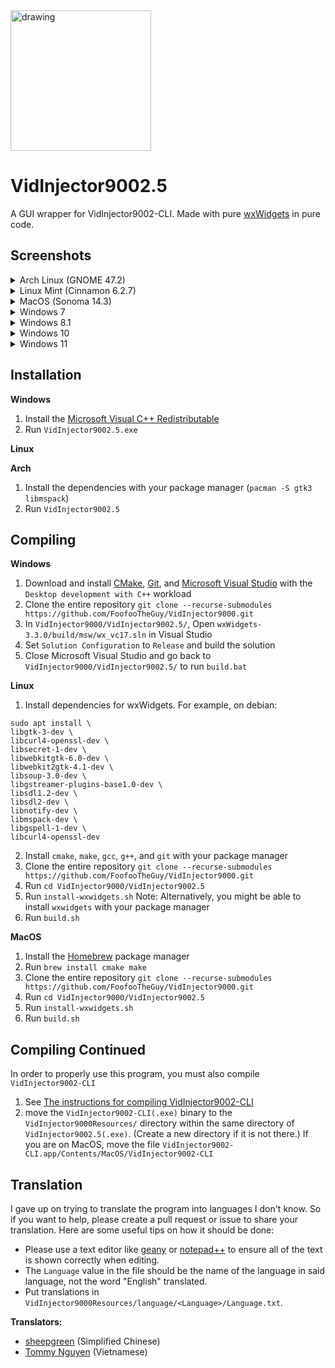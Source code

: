 <img src="https://github.com/user-attachments/assets/e3abe8b2-2b8e-47c4-a434-f9c8330f135b" alt="drawing" width="225"/>

# VidInjector9002.5
A GUI wrapper for VidInjector9002-CLI. Made with pure [wxWidgets](https://github.com/wxWidgets/wxWidgets) in pure code.

## Screenshots
<details>
<summary>Arch Linux (GNOME 47.2)</summary>

### System (Light Mode)
![System Light](https://github.com/user-attachments/assets/0b8cb59e-be9b-4fb9-a1ec-1081b2e8cffa)

### System (Dark Mode)
![System](https://github.com/user-attachments/assets/bb26a54e-d4eb-47fb-a76d-937ab96b7398)

### Light Mode
![Light](https://github.com/user-attachments/assets/4c2059d3-0ce8-4c34-a4ed-fdab3a1535f0)

### Dark Mode
![Dark](https://github.com/user-attachments/assets/916fa097-1a49-4a7d-8ecf-6547d53823d2)

</details>

<details>
<summary>Linux Mint (Cinnamon 6.2.7)</summary>

### System (Light Mode)
![Screenshot from 2024-12-30 11-47-50](https://github.com/user-attachments/assets/20e56092-9eba-4e45-9e4d-f28dc2767881)

### System (Dark Mode)
![Screenshot from 2024-12-30 11-46-22](https://github.com/user-attachments/assets/833b8de2-343d-4056-a024-051babc0f8f2)

### Light Mode
![Screenshot from 2024-12-30 11-46-39](https://github.com/user-attachments/assets/086e3c54-2970-4f50-abd3-1e668700d70e)

### Dark Mode
![Screenshot from 2024-12-30 11-46-53](https://github.com/user-attachments/assets/a97144a5-6440-4217-af19-a1b7cac5830b)

</details>

<details>
<summary>MacOS (Sonoma 14.3)</summary>

### System (Light Mode)
![system](https://github.com/user-attachments/assets/f53e9cca-69ff-4c09-8039-e79778682ee7)

### System (Dark Mode)
![system dark](https://github.com/user-attachments/assets/62d95d87-1d98-445c-866a-225f0317fbc5)

### Light Mode
![light](https://github.com/user-attachments/assets/20a2f9cc-ceaa-47f7-941e-28e1a4a54a73)

### Dark Mode
![dark](https://github.com/user-attachments/assets/3d5b0e4a-407f-480a-9553-8888ee9a507b)

</details>

<details>
<summary>Windows 7</summary>

### System
![system crop](https://github.com/user-attachments/assets/3d1316c0-c097-4361-84cb-92b5079a3476)

### Light Mode
![light crop](https://github.com/user-attachments/assets/a973ff88-9415-4277-b844-d4c21e4fe780)

### Dark Mode
![dark crop](https://github.com/user-attachments/assets/a7ec957c-3796-4605-9b2f-6d4cdb2c57ee)

</details>

<details>
<summary>Windows 8.1</summary>

### System
![system](https://github.com/user-attachments/assets/a6df53a4-cbdd-446b-b613-9aca0fefecb2)

### Light Mode
![light](https://github.com/user-attachments/assets/1990f3ac-8789-4c49-b86e-8f3d006b61ea)

### Dark Mode
![dark](https://github.com/user-attachments/assets/17b9b818-a8e2-4410-bce5-8a290c6eb9b7)

</details>

<details>
<summary>Windows 10</summary>

### System
![system](https://github.com/user-attachments/assets/811bdb6a-42d8-4cb7-b963-1456b861734d)

### Light Mode
![light](https://github.com/user-attachments/assets/cc6117ee-b366-4b35-9eb7-fd824fafca0b)

### Dark Mode
![dark](https://github.com/user-attachments/assets/f8db3e8f-cd92-42af-b1ca-296cd7ec7f83)

</details>

<details>
<summary>Windows 11</summary>

### System
![system](https://github.com/user-attachments/assets/3504dc0f-432c-4e44-ae3e-ca78980d0c90)

### Light Mode
![light](https://github.com/user-attachments/assets/38d581f1-5154-489a-b01d-e72d7029876a)

### Dark Mode
![dark](https://github.com/user-attachments/assets/faf1d9a2-1f01-4d43-8dba-0a2ed7416515)

</details>

## Installation
**Windows**
1. Install the [Microsoft Visual C++ Redistributable](https://support.microsoft.com/en-us/help/2977003/the-latest-supported-visual-c-downloads)
2. Run `VidInjector9002.5.exe`

**Linux**

**Arch**
1. Install the dependencies with your package manager (`pacman -S gtk3 libmspack`)
2. Run `VidInjector9002.5`

## Compiling
**Windows**
1. Download and install [CMake](https://cmake.org/), [Git](https://git-scm.com/downloads/win), and [Microsoft Visual Studio](https://visualstudio.microsoft.com/) with the `Desktop development with C++` workload
2. Clone the entire repository `git clone --recurse-submodules https://github.com/FoofooTheGuy/VidInjector9000.git`
3. In `VidInjector9000/VidInjector9002.5/`, Open `wxWidgets-3.3.0/build/msw/wx_vc17.sln` in Visual Studio
4. Set `Solution Configuration` to `Release` and build the solution
5. Close Microsoft Visual Studio and go back to `VidInjector9000/VidInjector9002.5/` to run `build.bat`

**Linux**
1. Install dependencies for wxWidgets. For example, on debian:
```
sudo apt install \
libgtk-3-dev \
libcurl4-openssl-dev \
libsecret-1-dev \
libwebkitgtk-6.0-dev \
libwebkit2gtk-4.1-dev \
libsoup-3.0-dev \
libgstreamer-plugins-base1.0-dev \
libsdl1.2-dev \
libsdl2-dev \
libnotify-dev \
libmspack-dev \
libgspell-1-dev \
libcurl4-openssl-dev
```
2. Install `cmake`, `make`, `gcc`, `g++`, and `git` with your package manager
3. Clone the entire repository `git clone --recurse-submodules https://github.com/FoofooTheGuy/VidInjector9000.git`
4. Run `cd VidInjector9000/VidInjector9002.5`
5. Run `install-wxwidgets.sh` Note: Alternatively, you might be able to install `wxwidgets` with your package manager
6. Run `build.sh`

**MacOS**
1. Install the [Homebrew](https://brew.sh/) package manager
2. Run `brew install cmake make`
3. Clone the entire repository `git clone --recurse-submodules https://github.com/FoofooTheGuy/VidInjector9000.git`
4. Run `cd VidInjector9000/VidInjector9002.5`
5. Run `install-wxwidgets.sh`
6. Run `build.sh`

## Compiling Continued
In order to properly use this program, you must also compile `VidInjector9002-CLI`
1. See [The instructions for compiling VidInjector9002-CLI](https://github.com/FoofooTheGuy/VidInjector9000/blob/main/VidInjector9002-CLI/README.md#compiling)
2. move the `VidInjector9002-CLI(.exe)` binary to the `VidInjector9000Resources/` directory within the same directory of `VidInjector9002.5(.exe)`. (Create a new directory if it is not there.) If you are on MacOS, move the file `VidInjector9002-CLI.app/Contents/MacOS/VidInjector9002-CLI`

## Translation
I gave up on trying to translate the program into languages I don't know. So if you want to help, please create a pull request or issue to share your translation. Here are some useful tips on how it should be done:

- Please use a text editor like [geany](https://www.geany.org/) or [notepad++](https://notepad-plus-plus.org/) to ensure all of the text is shown correctly when editing.
- The `Language` value in the file should be the name of the language in said language, not the word "English" translated.
- Put translations in `VidInjector9000Resources/language/<Language>/Language.txt`.

**Translators:**
- [sheepgreen](https://github.com/slippersheepig) (Simplified Chinese)
- [Tommy Nguyen](https://github.com/duynho2003) (Vietnamese)

